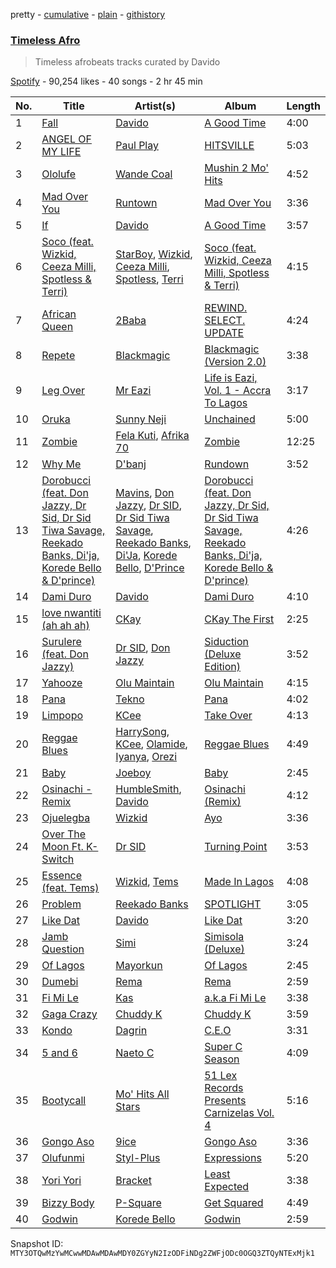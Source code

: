 pretty - [cumulative](/playlists/cumulative/37i9dQZF1DWT4nLa3WetIs.md) - [plain](/playlists/plain/37i9dQZF1DWT4nLa3WetIs) - [githistory](https://github.githistory.xyz/mackorone/spotify-playlist-archive/blob/main/playlists/plain/37i9dQZF1DWT4nLa3WetIs)

### [Timeless Afro ](https://open.spotify.com/playlist/37i9dQZF1DWT4nLa3WetIs)

> Timeless afrobeats tracks curated by Davido

[Spotify](https://open.spotify.com/user/spotify) - 90,254 likes - 40 songs - 2 hr 45 min

| No. | Title | Artist(s) | Album | Length |
|---|---|---|---|---|
| 1 | [Fall](https://open.spotify.com/track/1hEXElwyPez2z7m5dZ56Mc) | [Davido](https://open.spotify.com/artist/0Y3agQaa6g2r0YmHPOO9rh) | [A Good Time](https://open.spotify.com/album/0s3BbZlcqsUdAD8wIYdO5n) | 4:00 |
| 2 | [ANGEL OF MY LIFE](https://open.spotify.com/track/1sGpwnVX1UT7KQC8UEn7BJ) | [Paul Play](https://open.spotify.com/artist/6swbkgPRm0Gxw4jBo3ykUB) | [HITSVILLE](https://open.spotify.com/album/011e7IuzQ1YLl5TfM6rsU7) | 5:03 |
| 3 | [Ololufe](https://open.spotify.com/track/1GYAaO2QGQeQkQnt7yRRPI) | [Wande Coal](https://open.spotify.com/artist/1fYVmAFB7sC7eDoF3mJXla) | [Mushin 2 Mo' Hits](https://open.spotify.com/album/6TmFYFCTdUazZjjp3TYUGG) | 4:52 |
| 4 | [Mad Over You](https://open.spotify.com/track/1jloWdvMh9nwHUu3mag8CL) | [Runtown](https://open.spotify.com/artist/6mMtnxEQkYoY5FfJIQ9Rhb) | [Mad Over You](https://open.spotify.com/album/1BeDVLt8DTIIN3jSLK5V78) | 3:36 |
| 5 | [If](https://open.spotify.com/track/0WeN52xa8nBDBfKsaiKJ0i) | [Davido](https://open.spotify.com/artist/0Y3agQaa6g2r0YmHPOO9rh) | [A Good Time](https://open.spotify.com/album/0s3BbZlcqsUdAD8wIYdO5n) | 3:57 |
| 6 | [Soco \(feat\. Wizkid, Ceeza Milli, Spotless & Terri\)](https://open.spotify.com/track/1KpBtWSI9dlv0RjtzvF1BD) | [StarBoy](https://open.spotify.com/artist/6w2IGYYbcQENdjdjU2IFo4), [Wizkid](https://open.spotify.com/artist/3tVQdUvClmAT7URs9V3rsp), [Ceeza Milli](https://open.spotify.com/artist/11b21KVATwG7LgLPiD3a1A), [Spotless](https://open.spotify.com/artist/7zd8O0lGS5sHftyvnhtWD1), [Terri](https://open.spotify.com/artist/6h3iqdnfBKV2jRhUJz0oto) | [Soco \(feat\. Wizkid, Ceeza Milli, Spotless & Terri\)](https://open.spotify.com/album/5pJAx43ygdhq0uKb0MABEo) | 4:15 |
| 7 | [African Queen](https://open.spotify.com/track/3FEc6z5Q5mgeZtbeBDNEEy) | [2Baba](https://open.spotify.com/artist/2n4DcAtRMvfyRX3ljeC8Kp) | [REWIND\. SELECT\. UPDATE](https://open.spotify.com/album/5V7P9MxiwDQZzhklXRNgu6) | 4:24 |
| 8 | [Repete](https://open.spotify.com/track/2IgwxE5qvqb6LoP36mHa8G) | [Blackmagic](https://open.spotify.com/artist/711uESshM9OxGFc3lT8CL8) | [Blackmagic \(Version 2.0\)](https://open.spotify.com/album/0nepGl4m2TfanN9B9LYZDW) | 3:38 |
| 9 | [Leg Over](https://open.spotify.com/track/51psaXOJAkOUdRQrp2Wjsa) | [Mr Eazi](https://open.spotify.com/artist/4TAoP0f9OuWZUesao43xUW) | [Life is Eazi, Vol\. 1 \- Accra To Lagos](https://open.spotify.com/album/0lkYUVhHWfdCp3vBgqitfU) | 3:17 |
| 10 | [Oruka](https://open.spotify.com/track/3CsXhMt8ltJX802wYdFBqL) | [Sunny Neji](https://open.spotify.com/artist/6a3lxcgxT39DZWG9QmqQer) | [Unchained](https://open.spotify.com/album/0fXQ4tJPDkE1EueQf4E6Ox) | 5:00 |
| 11 | [Zombie](https://open.spotify.com/track/11GDQVqIEKAB4QKOcIVOvG) | [Fela Kuti](https://open.spotify.com/artist/5CG9X521RDFWCuAhlo6QoR), [Afrika 70](https://open.spotify.com/artist/5lhLOXDLaw0yjEXd6xTasV) | [Zombie](https://open.spotify.com/album/4CGGf13zt9Jva2ia4CKQi6) | 12:25 |
| 12 | [Why Me](https://open.spotify.com/track/3Cg9Bf8fDr2dsng5FLcv1d) | [D'banj](https://open.spotify.com/artist/5RCdjio4ASMQ8CFaSuAl6C) | [Rundown](https://open.spotify.com/album/3u0vPylDnwBjWCunbeR52j) | 3:52 |
| 13 | [Dorobucci \(feat\. Don Jazzy, Dr Sid, Dr Sid Tiwa Savage, Reekado Banks, Di'ja, Korede Bello & D'prince\)](https://open.spotify.com/track/06B0pbiRWZJAfxJXu6R4wY) | [Mavins](https://open.spotify.com/artist/5JWBXFlYkBy3n2oN1To790), [Don Jazzy](https://open.spotify.com/artist/3orxvFDFViCLknRO2O2m8a), [Dr SID](https://open.spotify.com/artist/1A1IEvjX2MyuMXDDsSW8sD), [Dr Sid Tiwa Savage](https://open.spotify.com/artist/5mUNACNQZaugrWFIjtRWdA), [Reekado Banks](https://open.spotify.com/artist/3bxZkzk0PLHcetO9o4oxXn), [Di'Ja](https://open.spotify.com/artist/6NPhzQsQKDigbNjJInGdCd), [Korede Bello](https://open.spotify.com/artist/2TwUVWFJs4LD0lOBbJXnNa), [D'Prince](https://open.spotify.com/artist/6rqqLENUG5H57UnYuLOUbU) | [Dorobucci \(feat\. Don Jazzy, Dr Sid, Dr Sid Tiwa Savage, Reekado Banks, Di'ja, Korede Bello & D'prince\)](https://open.spotify.com/album/2kf7rwQWptDFL0dIGCRHvs) | 4:26 |
| 14 | [Dami Duro](https://open.spotify.com/track/1qIshP7qHh8qXWtUHECzsI) | [Davido](https://open.spotify.com/artist/0Y3agQaa6g2r0YmHPOO9rh) | [Dami Duro](https://open.spotify.com/album/0TKPVgGCjAipq8TnFD7BZ2) | 4:10 |
| 15 | [love nwantiti \(ah ah ah\)](https://open.spotify.com/track/2Xr1dTzJee307rmrkt8c0g) | [CKay](https://open.spotify.com/artist/048LktY5zMnakWq7PTtFrz) | [CKay The First](https://open.spotify.com/album/6lheAtw3IcJvflIhLbykih) | 2:25 |
| 16 | [Surulere \(feat\. Don Jazzy\)](https://open.spotify.com/track/2WR6NyRgg3Sm5gOOsA1uVb) | [Dr SID](https://open.spotify.com/artist/1A1IEvjX2MyuMXDDsSW8sD), [Don Jazzy](https://open.spotify.com/artist/3orxvFDFViCLknRO2O2m8a) | [Siduction \(Deluxe Edition\)](https://open.spotify.com/album/27wGHWT4Js0Y2hyjdQns0f) | 3:52 |
| 17 | [Yahooze](https://open.spotify.com/track/0CJntpJHxb23mAvskYI31f) | [Olu Maintain](https://open.spotify.com/artist/0MhOwPj45dpyuqe8pxKXoc) | [Olu Maintain](https://open.spotify.com/album/1sQUjY6pIAk6mHifDRpzPg) | 4:15 |
| 18 | [Pana](https://open.spotify.com/track/3ddd0nUY2jZtPYzg0r0wTb) | [Tekno](https://open.spotify.com/artist/6IhG3Yxm3UW98jhyBvrIut) | [Pana](https://open.spotify.com/album/62sUZK9tqrSH3AMg4gOSmz) | 4:02 |
| 19 | [Limpopo](https://open.spotify.com/track/6DX3c5LFsm0sJE8eZezUWu) | [KCee](https://open.spotify.com/artist/7KiINhQdLAupkwvJ0EelGG) | [Take Over](https://open.spotify.com/album/59Oas92o7LPanTgxcsJTjU) | 4:13 |
| 20 | [Reggae Blues](https://open.spotify.com/track/0S3zWefFu9O7zIq8EarIbl) | [HarrySong](https://open.spotify.com/artist/3hflm7FUsWEKbI0fRnaW20), [KCee](https://open.spotify.com/artist/7KiINhQdLAupkwvJ0EelGG), [Olamide](https://open.spotify.com/artist/4ovtyvs7j1jSmwhkBGHqSr), [Iyanya](https://open.spotify.com/artist/3ZUn6LYxdmmPYQqBhFWI3h), [Orezi](https://open.spotify.com/artist/6voVBz1bN1mWZCLpNZGqzD) | [Reggae Blues](https://open.spotify.com/album/5PDKVGLq0QVzgwPjtj5xZw) | 4:49 |
| 21 | [Baby](https://open.spotify.com/track/0Yz6pPFinS7EKfaZRMY4uT) | [Joeboy](https://open.spotify.com/artist/1XavfPKBpNjkOfxHINlMHF) | [Baby](https://open.spotify.com/album/41pcUIAFrsou8ikyNIN8Kn) | 2:45 |
| 22 | [Osinachi \- Remix](https://open.spotify.com/track/5lHClpRtKjSORyX6mkMYu7) | [HumbleSmith](https://open.spotify.com/artist/2mOo2XmJUlRFE3iX2pQNXW), [Davido](https://open.spotify.com/artist/0Y3agQaa6g2r0YmHPOO9rh) | [Osinachi \(Remix\)](https://open.spotify.com/album/2GxMlKGjsB90G5ZuVOi70W) | 4:12 |
| 23 | [Ojuelegba](https://open.spotify.com/track/1AtBzcUzKLh4BGwXhFA9K6) | [Wizkid](https://open.spotify.com/artist/3tVQdUvClmAT7URs9V3rsp) | [Ayo](https://open.spotify.com/album/3K4CaKaEcLuJkJZ3lATzrq) | 3:36 |
| 24 | [Over The Moon Ft\. K\-Switch](https://open.spotify.com/track/3R963wuVpbDXyzKHUS25Tc) | [Dr SID](https://open.spotify.com/artist/1A1IEvjX2MyuMXDDsSW8sD) | [Turning Point](https://open.spotify.com/album/2FwDRA8NiC7IoaO9V3AH8k) | 3:53 |
| 25 | [Essence \(feat\. Tems\)](https://open.spotify.com/track/5FG7Tl93LdH117jEKYl3Cm) | [Wizkid](https://open.spotify.com/artist/3tVQdUvClmAT7URs9V3rsp), [Tems](https://open.spotify.com/artist/687cZJR45JO7jhk1LHIbgq) | [Made In Lagos](https://open.spotify.com/album/6HpMdN52TfJAwVbmkrFeBN) | 4:08 |
| 26 | [Problem](https://open.spotify.com/track/1x9iAQOjMEHWZX7UeqiyWV) | [Reekado Banks](https://open.spotify.com/artist/3bxZkzk0PLHcetO9o4oxXn) | [SPOTLIGHT](https://open.spotify.com/album/1HvZC18RODcUSqng5Q9KJ9) | 3:05 |
| 27 | [Like Dat](https://open.spotify.com/track/0t4xEkeg24xVvd5EtIrly7) | [Davido](https://open.spotify.com/artist/0Y3agQaa6g2r0YmHPOO9rh) | [Like Dat](https://open.spotify.com/album/4BYoitcv3TKB13Q3afcfDM) | 3:20 |
| 28 | [Jamb Question](https://open.spotify.com/track/6zjAfClUwi0S94KhgVeHc4) | [Simi](https://open.spotify.com/artist/4Ns55iOSe1Im2WU2e1Eym0) | [Simisola \(Deluxe\)](https://open.spotify.com/album/4atuVALvpX5aBRYg2PFme1) | 3:24 |
| 29 | [Of Lagos](https://open.spotify.com/track/0G6mkL7Qenh7YYWPuorN3A) | [Mayorkun](https://open.spotify.com/artist/3DNCUaKdMZcMVJIS7yTskd) | [Of Lagos](https://open.spotify.com/album/0XZG1YD6gSjTTARiGEWz6l) | 2:45 |
| 30 | [Dumebi](https://open.spotify.com/track/0SjQBdIddPvKSWxr8vk6QX) | [Rema](https://open.spotify.com/artist/46pWGuE3dSwY3bMMXGBvVS) | [Rema](https://open.spotify.com/album/4l8Gg5qk0QodyJ12SNtdUf) | 2:59 |
| 31 | [Fi Mi Le](https://open.spotify.com/track/2EEfDcnf7LwZ9RStGusyDn) | [Kas](https://open.spotify.com/artist/3hisQT4sa8NR0vqzDDg6gq) | [a.k.a Fi Mi Le](https://open.spotify.com/album/3iJirt7tZ9ZMBtGewxs7r5) | 3:38 |
| 32 | [Gaga Crazy](https://open.spotify.com/track/7eqfsttE4EWgDFixwIIwJ8) | [Chuddy K](https://open.spotify.com/artist/2GOqGFrbvtO7nRZzsc5gEK) | [Chuddy K](https://open.spotify.com/album/4sDOa4ahtlEZwR8hUV0X8Z) | 3:59 |
| 33 | [Kondo](https://open.spotify.com/track/6tHIVKiKsId5xDM3ufMzgl) | [Dagrin](https://open.spotify.com/artist/6LRZTXWP7Ytxujepqoq21m) | [C.E.O](https://open.spotify.com/album/3AgOia4r1Uq1mzwezYEzfy) | 3:31 |
| 34 | [5 and 6](https://open.spotify.com/track/5jjkWbroj70VBLDv1iN1gv) | [Naeto C](https://open.spotify.com/artist/5wJBdwIAg6nZoCaWbFhc1r) | [Super C Season](https://open.spotify.com/album/0BHLfERvC1QocjBKxe3fhO) | 4:09 |
| 35 | [Bootycall](https://open.spotify.com/track/0kX03hm5QJJDFR6X3B0tvG) | [Mo' Hits All Stars](https://open.spotify.com/artist/3kTUr1CJjfkESn31Xk6tij) | [51 Lex Records Presents Carnizelas Vol\. 4](https://open.spotify.com/album/0gObfLol83lf99kC3nSaC4) | 5:16 |
| 36 | [Gongo Aso](https://open.spotify.com/track/2Vp5mnr5FoxYNGt06vINzl) | [9ice](https://open.spotify.com/artist/0AJdNiFdUdmiU2TNg5fSzH) | [Gongo Aso](https://open.spotify.com/album/1lCce0gAFEo9f3oBA43Aex) | 3:36 |
| 37 | [Olufunmi](https://open.spotify.com/track/2legF0L9V2l1LHsHl5QZWW) | [Styl\-Plus](https://open.spotify.com/artist/3WzoYG00RDcrAD5ZPAUmPy) | [Expressions](https://open.spotify.com/album/7AR95iSKAqvXoToRDbWQNX) | 5:20 |
| 38 | [Yori Yori](https://open.spotify.com/track/1zPbuWCj1bx0MyDUdFnTF8) | [Bracket](https://open.spotify.com/artist/6yd6lB5T20BZjUVkSlwojA) | [Least Expected](https://open.spotify.com/album/0CHBnB0nEDMhjNe1izWpoc) | 3:38 |
| 39 | [Bizzy Body](https://open.spotify.com/track/3rGBlf0cp7M3jbpsghlOH3) | [P\-Square](https://open.spotify.com/artist/42IUN9kTPdUdI1kre6L7Wk) | [Get Squared](https://open.spotify.com/album/0u5OspKCUbshNaZGc53hgs) | 4:49 |
| 40 | [Godwin](https://open.spotify.com/track/1xMj8OCAN3atp4tcdY4MiM) | [Korede Bello](https://open.spotify.com/artist/2TwUVWFJs4LD0lOBbJXnNa) | [Godwin](https://open.spotify.com/album/19NL6cXxKUls7Im7vwhC4T) | 2:59 |

Snapshot ID: `MTY3OTQwMzYwMCwwMDAwMDAwMDY0ZGYyN2IzODFiNDg2ZWFjODc0OGQ3ZTQyNTExMjk1`
